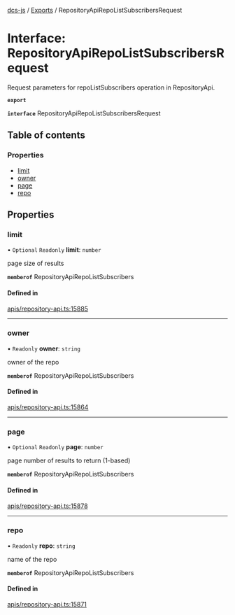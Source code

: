 [dcs-js](../README.md) / [Exports](../modules.md) / RepositoryApiRepoListSubscribersRequest

# Interface: RepositoryApiRepoListSubscribersRequest

Request parameters for repoListSubscribers operation in RepositoryApi.

**`export`**

**`interface`** RepositoryApiRepoListSubscribersRequest

## Table of contents

### Properties

- [limit](RepositoryApiRepoListSubscribersRequest.md#limit)
- [owner](RepositoryApiRepoListSubscribersRequest.md#owner)
- [page](RepositoryApiRepoListSubscribersRequest.md#page)
- [repo](RepositoryApiRepoListSubscribersRequest.md#repo)

## Properties

### <a id="limit" name="limit"></a> limit

• `Optional` `Readonly` **limit**: `number`

page size of results

**`memberof`** RepositoryApiRepoListSubscribers

#### Defined in

[apis/repository-api.ts:15885](https://github.com/unfoldingWord/dcs-js/blob/b29eb7a/apis/repository-api.ts#L15885)

___

### <a id="owner" name="owner"></a> owner

• `Readonly` **owner**: `string`

owner of the repo

**`memberof`** RepositoryApiRepoListSubscribers

#### Defined in

[apis/repository-api.ts:15864](https://github.com/unfoldingWord/dcs-js/blob/b29eb7a/apis/repository-api.ts#L15864)

___

### <a id="page" name="page"></a> page

• `Optional` `Readonly` **page**: `number`

page number of results to return (1-based)

**`memberof`** RepositoryApiRepoListSubscribers

#### Defined in

[apis/repository-api.ts:15878](https://github.com/unfoldingWord/dcs-js/blob/b29eb7a/apis/repository-api.ts#L15878)

___

### <a id="repo" name="repo"></a> repo

• `Readonly` **repo**: `string`

name of the repo

**`memberof`** RepositoryApiRepoListSubscribers

#### Defined in

[apis/repository-api.ts:15871](https://github.com/unfoldingWord/dcs-js/blob/b29eb7a/apis/repository-api.ts#L15871)
